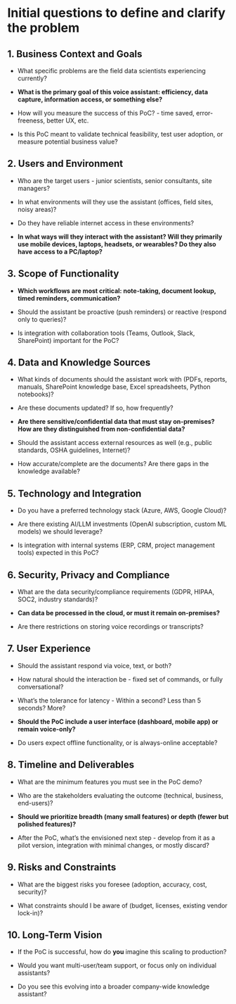 # Initial questions to define and clarify the problem

## 1. Business Context and Goals

- What specific problems are the field data scientists experiencing currently?

- **What is the primary goal of this voice assistant: efficiency, data capture, information access, or something else?**

- How will you measure the success of this PoC? - time saved, error-freeness, better UX, etc.

- Is this PoC meant to validate technical feasibility, test user adoption, or measure potential business value?

## 2. Users and Environment

- Who are the target users - junior scientists, senior consultants, site managers?

- In what environments will they use the assistant (offices, field sites, noisy areas)?

- Do they have reliable internet access in these environments?

- **In what ways will they interact with the assistant? Will they primarily use mobile devices, laptops, headsets, or wearables? Do they also have access to a PC/laptop?**

## 3. Scope of Functionality

- **Which workflows are most critical: note-taking, document lookup, timed reminders, communication?**

- Should the assistant be proactive (push reminders) or reactive (respond only to queries)?

- Is integration with collaboration tools (Teams, Outlook, Slack, SharePoint) important for the PoC?

## 4. Data and Knowledge Sources

- What kinds of documents should the assistant work with (PDFs, reports, manuals, SharePoint knowledge base, Excel spreadsheets, Python notebooks)?

- Are these documents updated? If so, how frequently?

- **Are there sensitive/confidential data that must stay on-premises? How are they distinguished from non-confidential data?**

- Should the assistant access external resources as well (e.g., public standards, OSHA guidelines, Internet)?

- How accurate/complete are the documents? Are there gaps in the knowledge available?

## 5. Technology and Integration

- Do you have a preferred technology stack (Azure, AWS, Google Cloud)?

- Are there existing AI/LLM investments (OpenAI subscription, custom ML models) we should leverage?

- Is integration with internal systems (ERP, CRM, project management tools) expected in this PoC?

## 6. Security, Privacy and Compliance

- What are the data security/compliance requirements (GDPR, HIPAA, SOC2, industry standards)?

- **Can data be processed in the cloud, or must it remain on-premises?**

- Are there restrictions on storing voice recordings or transcripts?

## 7. User Experience

- Should the assistant respond via voice, text, or both?

- How natural should the interaction be - fixed set of commands, or fully conversational?

- What’s the tolerance for latency - Within a second? Less than 5 seconds? More?

- **Should the PoC include a user interface (dashboard, mobile app) or remain voice-only?**

- Do users expect offline functionality, or is always-online acceptable?

## 8. Timeline and Deliverables

- What are the minimum features you must see in the PoC demo?

- Who are the stakeholders evaluating the outcome (technical, business, end-users)?

- **Should we prioritize breadth (many small features) or depth (fewer but polished features)?**

- After the PoC, what’s the envisioned next step - develop from it as a pilot version, integration with minimal changes, or mostly discard?

## 9. Risks and Constraints

- What are the biggest risks you foresee (adoption, accuracy, cost, security)?

- What constraints should I be aware of (budget, licenses, existing vendor lock-in)?

## 10. Long-Term Vision

- If the PoC is successful, how do **you** imagine this scaling to production?

- Would you want multi-user/team support, or focus only on individual assistants?

- Do you see this evolving into a broader company-wide knowledge assistant?

